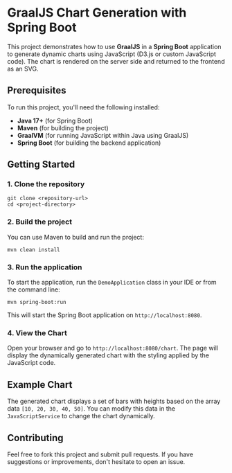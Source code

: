 # GraalJS Chart Generation with Spring Boot

This project demonstrates how to use **GraalJS** in a **Spring Boot** application to generate dynamic charts using JavaScript (D3.js or custom JavaScript code). The chart is rendered on the server side and returned to the frontend as an SVG.

## Prerequisites

To run this project, you'll need the following installed:

- **Java 17+** (for Spring Boot)
- **Maven** (for building the project)
- **GraalVM** (for running JavaScript within Java using GraalJS)
- **Spring Boot** (for building the backend application)

## Getting Started

### 1. Clone the repository

```
git clone <repository-url>
cd <project-directory>
```

### 2. Build the project

You can use Maven to build and run the project:

```
mvn clean install
```

### 3. Run the application

To start the application, run the `DemoApplication` class in your IDE or from the command line:

```
mvn spring-boot:run
```

This will start the Spring Boot application on `http://localhost:8080`.

### 4. View the Chart

Open your browser and go to `http://localhost:8080/chart`. The page will display the dynamically generated chart with the styling applied by the JavaScript code.

## Example Chart

The generated chart displays a set of bars with heights based on the array data `[10, 20, 30, 40, 50]`. You can modify this data in the `JavaScriptService` to change the chart dynamically.

## Contributing

Feel free to fork this project and submit pull requests. If you have suggestions or improvements, don't hesitate to open an issue.

